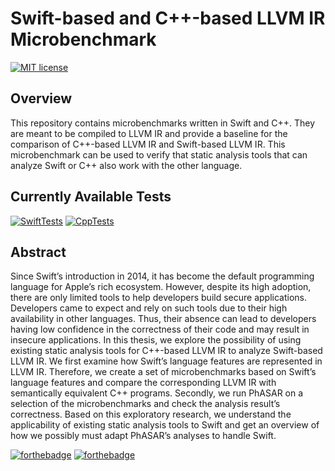 
# Swift-based and C++-based LLVM IR Microbenchmark
[![MIT license](https://img.shields.io/badge/License-MIT-blue.svg?style=for-the-badge)](https://github.com/janniclas/swift-llvm-statistics-comparison/blob/main/Licence)

## Overview
This repository contains microbenchmarks written in Swift and C++. They are meant to be compiled to LLVM IR and provide a baseline for the comparison of C++-based LLVM IR and Swift-based LLVM IR.
This microbenchmark can be used to verify that static analysis tools that can analyze Swift or C++ also work with the other language.

## Currently Available Tests
[![SwiftTests](https://img.shields.io/badge/Swift_Test_Cases-195-orange?style=for-the-badge&logo=swift)](https://github.com/janniclas/swift-llvm-statistics-comparison/tree/main/Swift-C%2B%2B-Testsuite/test) [![CppTests](https://img.shields.io/badge/C++_Test_Cases-214-blue?style=for-the-badge&logo=c%2B%2B)](https://github.com/janniclas/swift-llvm-statistics-comparison/tree/main/Swift-C%2B%2B-Testsuite/test)

## Abstract
Since Swift’s introduction in 2014, it has become the default programming language for Apple’s rich ecosystem. However, despite its high adoption, there are only limited tools to help developers build secure applications. Developers came to expect and rely on such tools due to their high availability in other languages. Thus, their absence can lead to developers having low confidence in the correctness of their code and may result in insecure applications.
In this thesis, we explore the possibility of using existing static analysis tools for C++-based LLVM IR to analyze Swift-based LLVM IR. We first examine how Swift’s language features are represented in LLVM IR. Therefore, we create a set of microbenchmarks based on Swift’s language features and compare the corresponding LLVM IR with semantically equivalent C++ programs. Secondly, we run PhASAR on a selection of the microbenchmarks and check the analysis result’s correctness. Based on this exploratory research, we understand the applicability of existing static analysis tools to Swift and get an overview of how we possibly must adapt PhASAR’s analyses to handle Swift.


[![forthebadge](https://forthebadge.com/images/badges/made-with-swift.svg)](https://forthebadge.com)
[![forthebadge](https://forthebadge.com/images/badges/powered-by-coffee.svg)](https://forthebadge.com)

